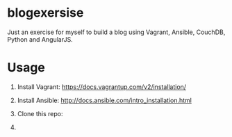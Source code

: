 blogexersise
============

Just an exercise for myself to build a blog using Vagrant, Ansible, CouchDB, Python and AngularJS.

# Usage
1. Install Vagrant:
https://docs.vagrantup.com/v2/installation/

2. Install Ansible:
http://docs.ansible.com/intro_installation.html

3. Clone this repo:
4. 
